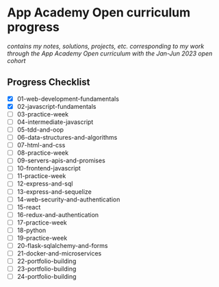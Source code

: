 # App Academy Open curriculum progress

_contains my notes, solutions, projects, etc. corresponding to my work through the App Academy Open curriculum with the Jan-Jun 2023 open cohort_

## Progress Checklist

- [x] 01-web-development-fundamentals
- [x] 02-javascript-fundamentals
- [ ] 03-practice-week
- [ ] 04-intermediate-javascript
- [ ] 05-tdd-and-oop
- [ ] 06-data-structures-and-algorithms
- [ ] 07-html-and-css
- [ ] 08-practice-week
- [ ] 09-servers-apis-and-promises
- [ ] 10-frontend-javascript
- [ ] 11-practice-week
- [ ] 12-express-and-sql
- [ ] 13-express-and-sequelize
- [ ] 14-web-security-and-authentication
- [ ] 15-react
- [ ] 16-redux-and-authentication
- [ ] 17-practice-week
- [ ] 18-python
- [ ] 19-practice-week
- [ ] 20-flask-sqlalchemy-and-forms
- [ ] 21-docker-and-microservices
- [ ] 22-portfolio-building
- [ ] 23-portfolio-building
- [ ] 24-portfolio-building
